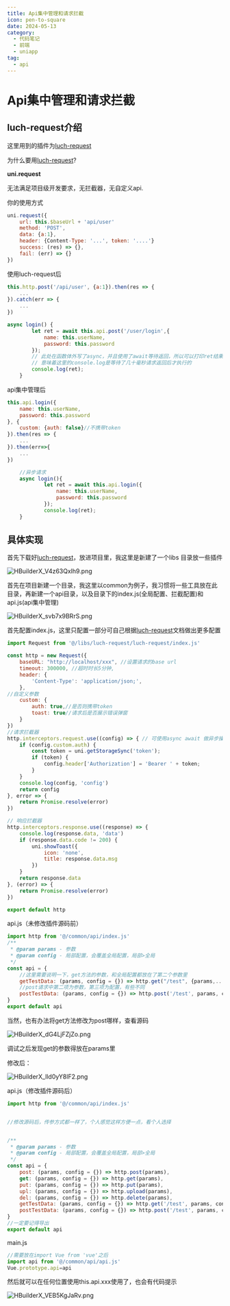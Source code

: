 ```yaml
---
title: Api集中管理和请求拦截
icon: pen-to-square
date: 2024-05-13
category:
  - 代码笔记
  - 前端
  - uniapp
tag:
  - api
---
```

<!-- more -->
# Api集中管理和请求拦截

## luch-request介绍
这里用到的插件为[luch-request](https://www.quanzhan.co/luch-request/)

为什么要用[luch-request](https://www.quanzhan.co/luch-request/)?

**uni.request**

无法满足项目级开发要求，无拦截器，无自定义api.

你的使用方式

```jsx
uni.request({
    url: this.$baseUrl + 'api/user'
    method: 'POST',
    data: {a:1},
    header: {Content-Type: '...', token: '....'}
    success: (res) => {},
    fail: (err) => {}
})
```

使用luch-request后

```jsx
this.http.post('/api/user', {a:1}).then(res => {
    ...
}).catch(err => {
    ...
})

async login() {
		let ret = await this.api.post('/user/login',{	
			name: this.userName,
			password: this.password
		});
		// 此处在函数体外写了async，并且使用了await等待返回，所以可以打印ret结果
		// 意味着这里的console.log是等待了几十毫秒请求返回后才执行的
		console.log(ret);
	}
```

api集中管理后

```jsx
this.api.login({
	name: this.userName,
	password: this.password
}, {
	custom: {auth: false}//不携带token
}).then(res => {
	...
}).then(err=>{
	...
})

	//异步请求
	async login(){
			let ret = await this.api.login({	
				name: this.userName,
				password: this.password
			});
			console.log(ret);
	}
```

## 具体实现

首先下载好[luch-request](https://www.quanzhan.co/luch-request/)，放进项目里，我这里是新建了一个libs 目录放一些插件

![HBuilderX_V4z63Qxlh9.png](/assets/images/code/front/uniapp/HBuilderX_V4z63Qxlh9.png)

首先在项目新建一个目录，我这里以common为例子，我习惯将一些工具放在此目录，再新建一个api目录，以及目录下的index.js(全局配置、拦截配置)和api.js(api集中管理)

![HBuilderX_svb7x9BRrS.png](/assets/images/code/front/uniapp/HBuilderX_svb7x9BRrS.png)

首先配置index.js，这里只配置一部分可自己根据[luch-request](https://www.quanzhan.co/luch-request/)文档做出更多配置

```jsx
import Request from '@/libs/luch-request/luch-request/index.js'

const http = new Request({
	baseURL: "http://localhost/xxx", //设置请求的base url
	timeout: 300000, //超时时长5分钟,
	header: {
		'Content-Type': 'application/json;',
	},
//自定义参数
	custom: {
		auth: true,//是否则携带token
		toast: true//请求后是否展示错误弹窗
	}
})
//请求拦截器
http.interceptors.request.use((config) => { // 可使用async await 做异步操作
	if (config.custom.auth) {
		const token = uni.getStorageSync('token');
		if (token) {
			config.header['Authorization'] = 'Bearer ' + token;
		}
	}
	console.log(config, 'config')
	return config
}, error => {
	return Promise.resolve(error)
})

// 响应拦截器
http.interceptors.response.use((response) => {
	console.log(response.data, 'data')
	if (response.data.code != 200) {
		uni.showToast({
			icon: 'none',
			title: response.data.msg
		})
	}
	return response.data
}, (error) => {
	return Promise.resolve(error)
})

export default http
```

api.js（未修改插件源码前）

```jsx
import http from '@/common/api/index.js'
/**
 * @param params - 参数
 * @param config - 局部配置，会覆盖全局配置，局部>全局
 */
const api = {
	//这里需要说明一下，get方法的参数，和全局配置都放在了第二个参数里
	getTestData: (params, config = {}) => http.get("/test", {params,...config}),
	//post请求中第二项为参数，第三项为配置，有些不同
	postTestData: (params, config = {}) => http.post('/test', params, config),
}
export default api
```

当然，也有办法将get方法修改为post哪样，查看源码

![HBuilderX_dG4LjFZjZo.png](/assets/images/code/front/uniapp/HBuilderX_dG4LjFZjZo.png)

调试之后发现get的参数得放在params里

修改后：

![HBuilderX_lld0yY8lF2.png](/assets/images/code/front/uniapp/HBuilderX_lld0yY8lF2.png)

api.js（修改插件源码后）

```jsx
import http from '@/common/api/index.js'


//修改源码后，传参方式都一样了，个人感觉这样方便一点，看个人选择


/**
 * @param params - 参数
 * @param config - 局部配置，会覆盖全局配置，局部>全局
 */
const api = {
	post: (params, config = {}) => http.post(params),
	get: (params, config = {}) => http.get(params),
	put: (params, config = {}) => http.put(params),
	upl: (params, config = {}) => http.upload(params),
	del: (params, config = {}) => http.delete(params),
	getTestData: (params, config = {}) => http.get('/test', params, config),
	postTestData: (params, config = {}) => http.post('/test', params, config),
}
//一定要记得导出
export default api
```

main.js

```jsx
//需要放在import Vue from 'vue'之后
import api from '@/common/api/api.js'
Vue.prototype.api=api
```

然后就可以在任何位置使用this.api.xxx使用了，也会有代码提示

![HBuilderX_VEB5KgJaRv.png](/assets/images/code/front/uniapp/HBuilderX_VEB5KgJaRv.png)